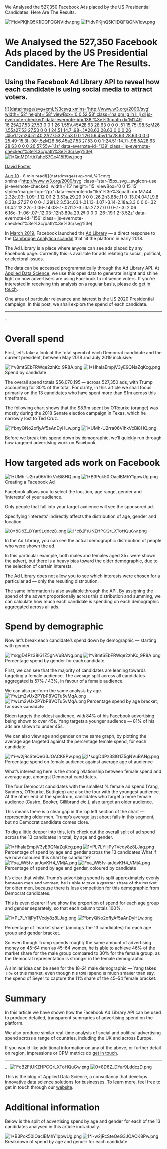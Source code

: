 We Analysed the 527,350 Facebook Ads placed by the US Presidential Candidates. Here Are The Results.

![1*idvPKjhQ5K1iDQFQGNVIdw.png](../_resources/786dcb8b05502160299fea2813d0c25e.png)
![1*idvPKjhQ5K1iDQFQGNVIdw.png](../_resources/9feb7cc2874ca817bf09151a0e735888.png)

# We Analysed the 527,350 Facebook Ads placed by the US Presidential Candidates. Here Are The Results.

## Using the Facebook Ad Library API to reveal how each candidate is using social media to attract voters.

[![](data:image/svg+xml,%3csvg xmlns='http://www.w3.org/2000/svg' width='52' height='58' viewBox='0 0 52 58' class='ha gm lg lh li lj dl js-evernote-checked' data-evernote-id='138'%3e%3cpath d='M1.49 16.25A27.53 27.53 0 0 1 26 1.55V.45A28.63 28.63 0 0 0 .51 15.75l.98.5zM26 1.55a27.53 27.53 0 0 1 24.51 14.7l.98-.5A28.63 28.63 0 0 0 26 .45v1.1zm24.51 40.2A27.53 27.53 0 0 1 26 56.45v1.1a28.63 28.63 0 0 0 25.49-15.3l-.98-.5zM26 56.45a27.53 27.53 0 0 1-24.51-14.7l-.98.5A28.63 28.63 0 0 0 26 57.55v-1.1z' data-evernote-id='139' class='js-evernote-checked'%3e%3c/path%3e%3c/svg%3e)![1*QqMD1rth7ahcS7Gc415R9w.jpeg](../_resources/c6f1ddde0c3f38fb76ad1e908573d9c6.jpg)](https://medium.com/@dtfoster?source=post_page-----2dcc32fe2c02----------------------)

[David Foster](https://medium.com/@dtfoster?source=post_page-----2dcc32fe2c02----------------------)

[Aug 10](https://medium.com/applied-data-science/56-070-165-facebook-ad-spend-of-us-presidential-candidates-broken-down-by-age-and-gender-2dcc32fe2c02?source=post_page-----2dcc32fe2c02----------------------) · 6 min read![](data:image/svg+xml,%3csvg xmlns='http://www.w3.org/2000/svg' class='star-15px_svg__svgIcon-use js-evernote-checked' width='15' height='15' viewBox='0 0 15 15' style='margin-top:-2px' data-evernote-id='155'%3e%3cpath d='M7.44 2.32c.03-.1.09-.1.12 0l1.2 3.53a.29.29 0 0 0 .26.2h3.88c.11 0 .13.04.04.1L9.8 8.33a.27.27 0 0 0-.1.29l1.2 3.53c.03.1-.01.13-.1.07l-3.14-2.18a.3.3 0 0 0-.32 0L4.2 12.22c-.1.06-.14.03-.1-.07l1.2-3.53a.27.27 0 0 0-.1-.3L2.06 6.16c-.1-.06-.07-.12.03-.12h3.89a.29.29 0 0 0 .26-.19l1.2-3.52z' data-evernote-id='156' class='js-evernote-checked'%3e%3c/path%3e%3c/svg%3e)

In [March 2019](https://newsroom.fb.com/news/2019/03/a-better-way-to-learn-about-ads/), Facebook launched the [Ad Library](https://www.facebook.com/ads/library/) — a direct response to the [Cambridge Analytica scandal](https://en.wikipedia.org/wiki/Facebook%E2%80%93Cambridge_Analytica_data_scandal) that hit the platform in early 2018.

The Ad Library is a place where anyone can see ads placed by any Facebook page. Currently this is available for ads relating to social, political, or electoral issues.

The data can be accessed programmatically through the Ad Library API. At [Applied Data Science](https://adsp.ai/), we use this open data to generate insight and shine light on how advertisers are using Facebook to influence voters. If you’re interested in receiving this analysis on a regular basis, please do [get in touch](https://adsp.ai/contact).

One area of particular relevance and interest is the US 2020 Presidential campaign. In this post, we shall explore the spend of each candidate.

* * *

*...*

# Overall spend

First, let’s take a look at the total spend of each Democrat candidate and the current president, between May 2018 and July 2019 inclusive:

![1*v8mtSEbFRWqe2zhKc_9R8A.png](../_resources/1dc58bb80847baa11dff5fd10a350c07.png)
![1*HhaIaEmpjV3yE9QNaZqKcg.png](../_resources/2cd1a32d688a306e69561638a22bddb8.png)
Spend by candidate

The overall spend totals $56,070,195 — across 527,350 ads, with Trump accounting for 30% of the total. For clarity, in this article we shall focus primarily on the 13 candidates who have spent more than $1m across this timeframe.

The following chart shows that the $8.9m spent by O’Rourke (orange) was mostly during the 2018 Senate election campaign in Texas, which he narrowly lost to Ted Cruz.

![1*bnyQNo2ofIyAf5aAnDyHLw.png](../_resources/0f93cbb790c94edc9c82073faa1a0ed8.png)
![1*UMh-U2rra06VIhkVcBi8HQ.png](../_resources/b315b122246618504b76e34d9715c684.png)

Before we break this spend down by demographic, we’ll quickly run through how targeted advertising work on Facebook.

# How targeted ads work on Facebook

![1*UMh-U2rra06VIhkVcBi8HQ.png](../_resources/c38d00a11ddb45412dbc35507369364a.png)
![1*B3Pok50IOaclBMhY1ppwUg.png](../_resources/a4fb91cbd448f70039d5f3dbeb42b0d6.png)
Creating a Facebook Ad

Facebook allows you to select the location, age range, gender and ‘interests’ of your audience.

Only people that fall into your target audience will see the sponsored ad.

Specifying ‘interests’ indirectly affects the distribution of age, gender and location.

![0*8D6Z_DYar9LddczD.png](../_resources/bb04e63bb3e1b56d040ce63ad0000c05.png)
![1*cB2FtUKZHPCQrLXToHQuGw.png](../_resources/731f6563d813fca0652c69c33503c9ad.png)

In the Ad Library, you can see the actual demographic distribution of people who were shown the ad.

In this particular example, both males and females aged 35+ were shown the advert, but there is a heavy bias toward the older demographic, due to the selection of certain interests.

The Ad Library does not allow you to see which interests were chosen for a particular ad — only the resulting distribution.

The same information is also available through the API. By assigning the spend of the advert proportionally across this distribution and summing, we can calculate how much each candidate is spending on each demographic aggregated across all ads.

# Spend by demographic

Now let’s break each candidate’s spend down by demographic — starting with gender.

![1*sqgD4Pz38lG1Z5gNVuBANg.png](../_resources/5ca11aeeeb0f577ec9f2886da1d42843.png)
![1*v8mtSEbFRWqe2zhKc_9R8A.png](../_resources/c1ef1892101bdb6fc3fc6f6c9d1134a0.png)
Percentage spend by gender for each candidate

First, we can see that the majority of candidates are leaning towards targeting a female audience. The average split across all candidates aggregated is 57% / 43%, in favour of a female audience.

We can also perform the same analysis by age.
![1*wLm2vUx2PYbP8VQTu5vMqA.png](../_resources/8aaba963a11d2056e81233665cbe30ae.png)
![1*wLm2vUx2PYbP8VQTu5vMqA.png](../_resources/d47458be1f699b62a919384b0f4bb88c.png)
Percentage spend by age bracket, for each candidate

Biden targets the oldest audience, with 84% of his Facebook advertising being shown to over 45s. Yang targets a younger audience — 81% of his ads are shown to under 45s.

We can also view age and gender on the same graph, by plotting the average age targeted against the percentage female spend, for each candidate.

![1*i-w2jRcSteQeG3JOACK8Pw.png](../_resources/495ca55eabfea5a518a4b59d2554a65a.png)
![1*sqgD4Pz38lG1Z5gNVuBANg.png](../_resources/aebc4bbc8be640fd9efffc9195fafa3f.png)
Percentage spend on female audience against average age of audience

What’s interesting here is the strong relationship between female spend and average age, amongst Democrat candidates.

The four Democrat candidates with the smallest % female ad spend (Yang, Sanders, O’Rourke, Buttigieg) are also the four with the youngest audience. At the other end of the spectrum, candidates who target a more female audience (Castro, Booker, Gillibrand etc.), also target an older audience.

This means there is a clear gap in the top left section of the chart — representing older men. Trump’s average just about falls in this segment, but no Democrat candidate comes close.

To dig a little deeper into this, let’s check out the overall split of ad spend across the 13 candidates in total, by age and gender.

![1*HhaIaEmpjV3yE9QNaZqKcg.png](../_resources/935d90c3161d469e79b571216f0016bb.png)
![1*PL7LYIijPyTVcdy8z8LJag.png](../_resources/3f6be4626e61244f8872f06e77f83fec.png)
Percentage of spend by age and gender across the 13 candidates
What if we now coloured this chart by candidate?
![1*xa_Wi5fv-arJqvKH4_VMjA.png](../_resources/5881d0f1841a56e6750a9c1486f4b2a8.png)
![1*xa_Wi5fv-arJqvKH4_VMjA.png](../_resources/d120db1c29570d0aa1574b370111e05e.png)
Percentage of spend by age and gender, coloured by candidate

It’s clear that whilst Trump’s advertising spend is split approximately evenly between men and women, he is able to take a greater share of the market for older men, because there is less competition for this demographic from Democrat candidates.

This is even clearer if we show the proportion of spend for each age group and gender separately, so that each column totals 100%.

![1*PL7LYIijPyTVcdy8z8LJag.png](../_resources/df5a6fd239e6eb5af34e5e7b3411b495.png)
![1*bnyQNo2ofIyAf5aAnDyHLw.png](../_resources/be206ff25f707de5f3206c44f24aec89.png)

Percentage of ‘market share’ (amongst the 13 candidates) for each age group and gender bracket.

So even though Trump spends roughly the same amount of advertising money on 45–64 men as 45–64 women, he is able to achieve 46% of the market share for the male group compared to 30% for the female group, as the Democrat representation is stronger in the female demographic.

A similar idea can be seen for the 18–24 male demographic — Yang takes 11% of this market, even though his total spend is much smaller than say, the spend of Seyer to capture the 11% share of the 45–54 female bracket.

# Summary

In this article we have shown how the Facebook Ad Library API can be used to produce detailed, transparent summaries of advertising spend on the platform.

We also produce similar real-time analysis of social and political advertising spend across a range of countries, including the UK and across Europe.

If you would like additional information on any of the above, or further detail on region, impressions or CPM metrics do [get in touch](https://adsp.ai./contact).

* * *

*...*
![1*cB2FtUKZHPCQrLXToHQuGw.png](../_resources/31d706e559473c07e21be19e0b014195.png)
![0*8D6Z_DYar9LddczD.png](../_resources/335dbaf9d02299a0e867366d32741c9a.png)

This is the blog of Applied Data Science, a consultancy that develops innovative data science solutions for businesses. To learn more, feel free to get in touch through our [website](https://adsp.ai/).

# Additional information

Below is the split of advertising spend by age and gender for each of the 13 candidates analysed in this article individually.

![1*B3Pok50IOaclBMhY1ppwUg.png](../_resources/a1b878dd5c105cab479c452bd84b3eb0.png)
![1*i-w2jRcSteQeG3JOACK8Pw.png](../_resources/669752bd6f69b8d2b8c580dff7508b09.png)
Breakdown of spend by age and gender for each candidate